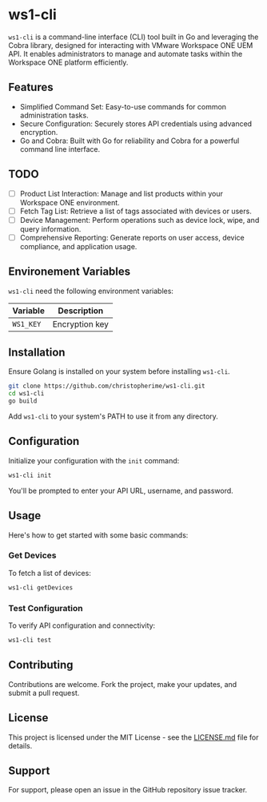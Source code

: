 # ws1-cli

`ws1-cli` is a command-line interface (CLI) tool built in Go and leveraging the Cobra library, designed for interacting with VMware Workspace ONE UEM API. It enables administrators to manage and automate tasks within the Workspace ONE platform efficiently.

## Features

- Simplified Command Set: Easy-to-use commands for common administration tasks.
- Secure Configuration: Securely stores API credentials using advanced encryption.
- Go and Cobra: Built with Go for reliability and Cobra for a powerful command line interface.

## TODO

- [ ] Product List Interaction: Manage and list products within your Workspace ONE environment.
- [ ] Fetch Tag List: Retrieve a list of tags associated with devices or users.
- [ ] Device Management: Perform operations such as device lock, wipe, and query information.
- [ ] Comprehensive Reporting: Generate reports on user access, device compliance, and application usage.

## Environement Variables

`ws1-cli` need the following environment variables:

| Variable | Description |
| --- | --- |
| `WS1_KEY` | Encryption key |

## Installation

Ensure Golang is installed on your system before installing `ws1-cli`.

```bash
git clone https://github.com/christopherime/ws1-cli.git
cd ws1-cli
go build
```

Add `ws1-cli` to your system's PATH to use it from any directory.

## Configuration

Initialize your configuration with the `init` command:

```bash
ws1-cli init
```

You'll be prompted to enter your API URL, username, and password.

## Usage

Here's how to get started with some basic commands:

### Get Devices

To fetch a list of devices:

```bash
ws1-cli getDevices
```

### Test Configuration

To verify API configuration and connectivity:

```bash
ws1-cli test
```

## Contributing

Contributions are welcome. Fork the project, make your updates, and submit a pull request.

## License

This project is licensed under the MIT License - see the [LICENSE.md](LICENSE.md) file for details.

## Support

For support, please open an issue in the GitHub repository issue tracker.
